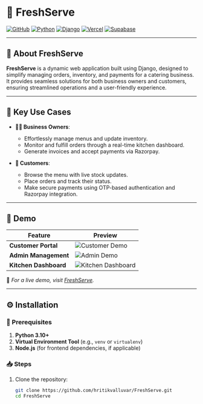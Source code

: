 # **📔 FreshServe**

[![GitHub](https://img.shields.io/badge/GitHub-Repository-blue?logo=github)](https://github.com/hritikvalluvar/FreshServe)
[![Python](https://img.shields.io/badge/Built%20with-Python%203.10%2B-blue?logo=python)](https://www.python.org/)
[![Django](https://img.shields.io/badge/Framework-Django%205.1.3-green?logo=django)](https://www.djangoproject.com/)
[![Vercel](https://img.shields.io/badge/Deployment-Vercel-black?logo=vercel)](https://vercel.com/)
[![Supabase](https://img.shields.io/badge/Backend-Supabase-blue?logo=supabase)](https://supabase.com/)

---

## **📖 About FreshServe**
**FreshServe** is a dynamic web application built using Django, designed to simplify managing orders, inventory, and payments for a catering business. It provides seamless solutions for both business owners and customers, ensuring streamlined operations and a user-friendly experience.

---

## **🌟 Key Use Cases**
- **👩‍🍳 Business Owners**:
  - Effortlessly manage menus and update inventory.
  - Monitor and fulfill orders through a real-time kitchen dashboard.
  - Generate invoices and accept payments via Razorpay.

- **👥 Customers**:
  - Browse the menu with live stock updates.
  - Place orders and track their status.
  - Make secure payments using OTP-based authentication and Razorpay integration.

---

## **🎥 Demo**
| Feature                  | Preview                                                                                  |
|--------------------------|------------------------------------------------------------------------------------------|
| **Customer Portal**      | ![Customer Demo](https://via.placeholder.com/400x200?text=Customer+Portal+Demo)          |
| **Admin Management**     | ![Admin Demo](https://via.placeholder.com/400x200?text=Admin+Management+Demo)            |
| **Kitchen Dashboard**    | ![Kitchen Dashboard](https://via.placeholder.com/400x200?text=Kitchen+Dashboard+Demo)    |

📌 _For a live demo, visit [FreshServe](https://github.com/hritikvalluvar/FreshServe)._

---

## **⚙️ Installation**
### **🔧 Prerequisites**
1. **Python 3.10+**
2. **Virtual Environment Tool** (e.g., `venv` or `virtualenv`)
3. **Node.js** (for frontend dependencies, if applicable)

### **📥 Steps**
1. Clone the repository:
   ```bash
   git clone https://github.com/hritikvalluvar/FreshServe.git
   cd FreshServe
